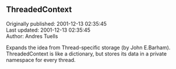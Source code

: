## ThreadedContext  
Originally published: 2001-12-13 02:35:45  
Last updated: 2001-12-13 02:35:45  
Author: Andres Tuells  
  
Expands the idea from Thread-specific storage (by John E.Barham).
ThreadedContext is like a dictionary, but stores its data in a private namespace for every thread.